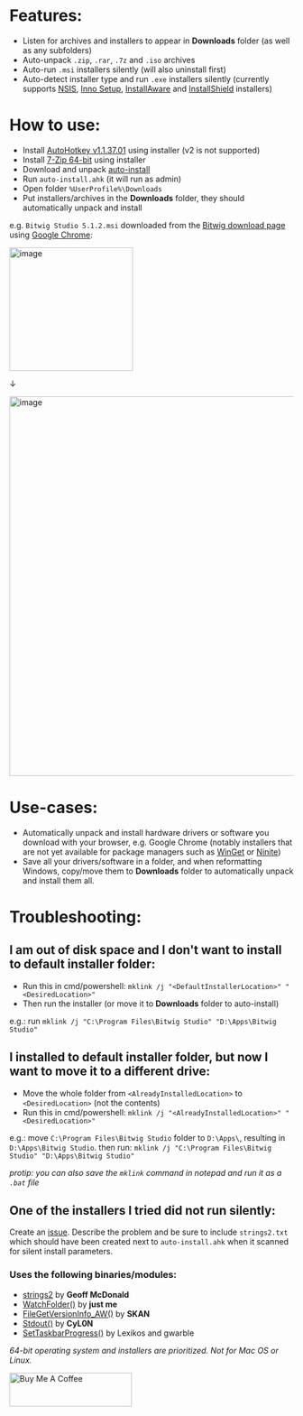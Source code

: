 # Features:
* Listen for archives and installers to appear in **Downloads** folder (as well as any subfolders)
* Auto-unpack `.zip`, `.rar`, `.7z` and `.iso` archives
* Auto-run `.msi` installers silently (will also uninstall first)
* Auto-detect installer type and run `.exe` installers silently (currently supports [NSIS](https://nsis.sourceforge.io/Main_Page), [Inno Setup](https://jrsoftware.org/isinfo.php), [InstallAware](https://www.installaware.com/) and [InstallShield](https://www.revenera.com/install/products/installshield) installers)

# How to use:
* Install [AutoHotkey v1.1.37.01](https://www.autohotkey.com/download/) using installer (v2 is not supported)
* Install [7-Zip 64-bit](https://www.7-zip.org/) using installer
* Download and unpack [auto-install](https://codeload.github.com/zotune/auto-install/zip/refs/heads/main)
* Run `auto-install.ahk` (it will run as admin)
* Open folder `%UserProfile%\Downloads`
* Put installers/archives in the **Downloads** folder, they should automatically unpack and install

e.g. `Bitwig Studio 5.1.2.msi` downloaded from the [Bitwig download page](https://www.bitwig.com/download/) using [Google Chrome](https://www.google.com/chrome/):

<img width="219" alt="image" src="https://github.com/zotune/auto-install/assets/13079592/5c86f819-883a-4bc5-ba9b-09b22d75982d">

↓

<img width="673" alt="image" src="https://github.com/zotune/auto-install/assets/13079592/b42f1abc-91b1-44dd-bc1c-9fda650bc4cc">

# Use-cases:
* Automatically unpack and install hardware drivers or software you download with your browser, e.g. Google Chrome (notably installers that are not yet available for package managers such as [WinGet](https://github.com/microsoft/winget-cli) or [Ninite](https://ninite.com))
* Save all your drivers/software in a folder, and when reformatting Windows, copy/move them to **Downloads** folder to automatically unpack and install them all.

# Troubleshooting:

## I am out of disk space and I don't want to install to default installer folder:

* Run this in cmd/powershell: `mklink /j "<DefaultInstallerLocation>" "<DesiredLocation>"`
* Then run the installer (or move it to **Downloads** folder to auto-install)

e.g.: run `mklink /j "C:\Program Files\Bitwig Studio" "D:\Apps\Bitwig Studio"`

## I installed to default installer folder, but now I want to move it to a different drive:

* Move the whole folder from `<AlreadyInstalledLocation>` to `<DesiredLocation>` (not the contents)
* Run this in cmd/powershell: `mklink /j "<AlreadyInstalledLocation>" "<DesiredLocation>"`

e.g.: move `C:\Program Files\Bitwig Studio` folder to `D:\Apps\`, resulting in `D:\Apps\Bitwig Studio`. then run: `mklink /j "C:\Program Files\Bitwig Studio" "D:\Apps\Bitwig Studio"`

_protip: you can also save the `mklink` command in notepad and run it as a `.bat` file_

## One of the installers I tried did not run silently:

Create an [issue](https://github.com/zotune/auto-install/issues). Describe the problem and be sure to include `strings2.txt` which should have been created next to `auto-install.ahk` when it scanned for silent install parameters.

### Uses the following binaries/modules:
* [strings2](https://github.com/glmcdona/strings2/releases) by **Geoff McDonald**
* [WatchFolder()](https://www.autohotkey.com/boards/viewtopic.php?f=6&t=8384&hilit=watch) by **just me**
* [FileGetVersionInfo_AW()](https://www.autohotkey.com/board/topic/59496-filegetversioninfo-aw/) by **SKAN**
* [Stdout()](https://www.autohotkey.com/boards/viewtopic.php?style=7&t=56877) by **CyL0N**
* [SetTaskbarProgress()](https://www.autohotkey.com/board/topic/46860-windows-7-settaskbarprogress/page-2) by Lexikos and gwarble

_64-bit operating system and installers are prioritized. Not for Mac OS or Linux._

<a href="https://www.buymeacoffee.com/adore" target="_blank"><img src="https://cdn.buymeacoffee.com/buttons/v2/default-blue.png" alt="Buy Me A Coffee" style="height: 60px !important;width: 217px !important;" ></a>
